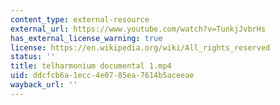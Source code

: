 ```yaml
---
content_type: external-resource
external_url: https://www.youtube.com/watch?v=TunkjJvbrHs
has_external_license_warning: true
license: https://en.wikipedia.org/wiki/All_rights_reserved
status: ''
title: telharmonium documental 1.mp4
uid: ddcfcb6a-1ecc-4e07-85ea-7614b5aceeae
wayback_url: ''
---
```


